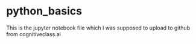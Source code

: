 # python_basics
This is the jupyter notebook file which I was supposed to upload to github from cognitiveclass.ai

